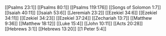 [[Psalms 23:1]]
[[Psalms 80:1]]
[[Psalms 119:176]]
[[Songs of Solomon 1:7]]
[[Isaiah 40:11]]
[[Isaiah 53:6]]
[[Jeremiah 23:2]]
[[Ezekiel 34:6]]
[[Ezekiel 34:11]]
[[Ezekiel 34:23]]
[[Ezekiel 37:24]]
[[Zechariah 13:7]]
[[Matthew 9:36]]
[[Matthew 18:12]]
[[Luke 15:4]]
[[John 10:11]]
[[Acts 20:28]]
[[Hebrews 3:1]]
[[Hebrews 13:20]]
[[1 Peter 5:4]]
